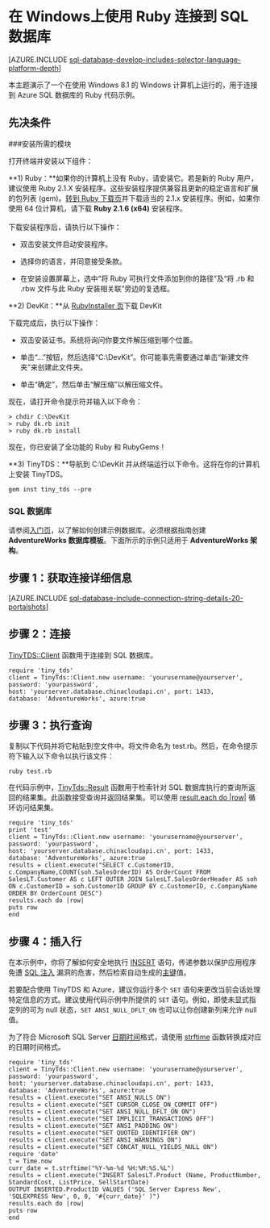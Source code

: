 <properties
	pageTitle="在 Windows 上使用 Ruby 和 TinyTDS 连接到 SQL 数据库"
	description="提供可在 Windows 上运行的，用于连接到 Azure SQL 数据库的 Ruby 代码示例。"
	services="sql-database"
	documentationCenter=""
	authors="meet-bhagdev"
	manager="jeffreyg"
	editor=""/>


<tags
	ms.service="sql-database"
	ms.date="03/14/2016"
	wacn.date="03/24/2016"/>


# 在 Windows上使用 Ruby 连接到 SQL 数据库


<!--
Older Selector technique, with dynamic drop-down lists.
 [A ZURE.INCLUDE [sql-database-develop-includes-selector-language-platform-depth](../includes/sql-database-develop-includes-selector-language-platform-depth.md)]
-->

[AZURE.INCLUDE [sql-database-develop-includes-selector-language-platform-depth](../includes/sql-database-develop-includes-selector-language-platform-depth.md)] 




本主题演示了一个在使用 Windows 8.1 的 Windows 计算机上运行的，用于连接到 Azure SQL 数据库的 Ruby 代码示例。

## 先决条件

###安装所需的模块

打开终端并安装以下组件：

**1) Ruby：**如果你的计算机上没有 Ruby，请安装它。若是新的 Ruby 用户，建议使用 Ruby 2.1.X 安装程序。这些安装程序提供兼容且更新的稳定语言和扩展的包列表 (gem)。[转到 Ruby 下载页](http://rubyinstaller.org/downloads)并下载适当的 2.1.x 安装程序。例如，如果你使用 64 位计算机，请下载 **Ruby 2.1.6 (x64)** 安装程序。
<br/><br/>下载安装程序后，请执行以下操作：


- 双击安装文件启动安装程序。

- 选择你的语言，并同意接受条款。

- 在安装设置屏幕上，选中“将 Ruby 可执行文件添加到你的路径”及“将 .rb 和 .rbw 文件与此 Ruby 安装相关联”旁边的复选框。


**2) DevKit：**从 [RubyInstaller 页](http://rubyinstaller.org/downloads)下载 DevKit

下载完成后，执行以下操作：


- 双击安装证书。系统将询问你要文件解压缩到哪个位置。

- 单击“...”按钮，然后选择“C:\\DevKit”。你可能事先需要通过单击“新建文件夹”来创建此文件夹。

- 单击“确定”，然后单击“解压缩”以解压缩文件。


现在，请打开命令提示符并输入以下命令：

	> chdir C:\DevKit
	> ruby dk.rb init
	> ruby dk.rb install

现在，你已安装了全功能的 Ruby 和 RubyGems！


**3) TinyTDS：**导航到 C:\\DevKit 并从终端运行以下命令。这将在你的计算机上安装 TinyTDS。

	gem inst tiny_tds --pre

### SQL 数据库

请参阅[入门页](/documentation/articles/sql-database-get-started/)，以了解如何创建示例数据库。必须根据指南创建 **AdventureWorks 数据库模板**。下面所示的示例只适用于 **AdventureWorks 架构**。


## 步骤 1：获取连接详细信息

[AZURE.INCLUDE [sql-database-include-connection-string-details-20-portalshots](../includes/sql-database-include-connection-string-details-20-portalshots.md)]

## 步骤 2：连接

[TinyTDS::Client](https://github.com/rails-sqlserver/tiny_tds) 函数用于连接到 SQL 数据库。

    require 'tiny_tds'
    client = TinyTds::Client.new username: 'yourusername@yourserver', password: 'yourpassword',
    host: 'yourserver.database.chinacloudapi.cn', port: 1433,
    database: 'AdventureWorks', azure:true

## 步骤 3：执行查询

复制以下代码并将它粘贴到空文件中。将文件命名为 test.rb。然后，在命令提示符下输入以下命令以执行该文件：

	ruby test.rb

在代码示例中，[TinyTds::Result](https://github.com/rails-sqlserver/tiny_tds) 函数用于检索针对 SQL 数据库执行的查询所返回的结果集。此函数接受查询并返回结果集。可以使用 [result.each do |row|](https://github.com/rails-sqlserver/tiny_tds) 循环访问结果集。

    require 'tiny_tds'  
    print 'test'     
    client = TinyTds::Client.new username: 'yourusername@yourserver', password: 'yourpassword',
    host: 'yourserver.database.chinacloudapi.cn', port: 1433,
    database: 'AdventureWorks', azure:true
    results = client.execute("SELECT c.CustomerID, c.CompanyName,COUNT(soh.SalesOrderID) AS OrderCount FROM SalesLT.Customer AS c LEFT OUTER JOIN SalesLT.SalesOrderHeader AS soh ON c.CustomerID = soh.CustomerID GROUP BY c.CustomerID, c.CompanyName ORDER BY OrderCount DESC")
    results.each do |row|
    puts row
    end

## 步骤 4：插入行

在本示例中，你将了解如何安全地执行 [INSERT](https://msdn.microsoft.com/zh-cn/library/ms174335.aspx) 语句，传递参数以保护应用程序免遭 [SQL 注入](https://technet.microsoft.com/zh-cn/library/ms161953(v=sql.105).aspx) 漏洞的危害，然后检索自动生成的[主键](https://msdn.microsoft.com/zh-cn/library/ms179610.aspx)值。

若要配合使用 TinyTDS 和 Azure，建议你运行多个 `SET` 语句来更改当前会话处理特定信息的方式。建议使用代码示例中所提供的 `SET` 语句。例如，即使未显式指定列的可为 null 状态，`SET ANSI_NULL_DFLT_ON` 也可以让你创建新列来允许 null 值。

为了符合 Microsoft SQL Server [日期时间](http://msdn.microsoft.com/zh-cn/library/ms187819.aspx)格式，请使用 [strftime](http://ruby-doc.org/core-2.2.0/Time.html#method-i-strftime) 函数转换成对应的日期时间格式。

    require 'tiny_tds'
    client = TinyTds::Client.new username: 'yourusername@yourserver', password: 'yourpassword',
    host: 'yourserver.database.chinacloudapi.cn', port: 1433,
    database: 'AdventureWorks', azure:true
    results = client.execute("SET ANSI_NULLS ON")
    results = client.execute("SET CURSOR_CLOSE_ON_COMMIT OFF")
    results = client.execute("SET ANSI_NULL_DFLT_ON ON")
    results = client.execute("SET IMPLICIT_TRANSACTIONS OFF")
    results = client.execute("SET ANSI_PADDING ON")
    results = client.execute("SET QUOTED_IDENTIFIER ON")
    results = client.execute("SET ANSI_WARNINGS ON")
    results = client.execute("SET CONCAT_NULL_YIELDS_NULL ON")
    require 'date'
    t = Time.now
    curr_date = t.strftime("%Y-%m-%d %H:%M:%S.%L")
    results = client.execute("INSERT SalesLT.Product (Name, ProductNumber, StandardCost, ListPrice, SellStartDate)
    OUTPUT INSERTED.ProductID VALUES ('SQL Server Express New', 'SQLEXPRESS New', 0, 0, '#{curr_date}' )")
    results.each do |row|
    puts row
    end

<!---HONumber=Mooncake_0118_2016-->
